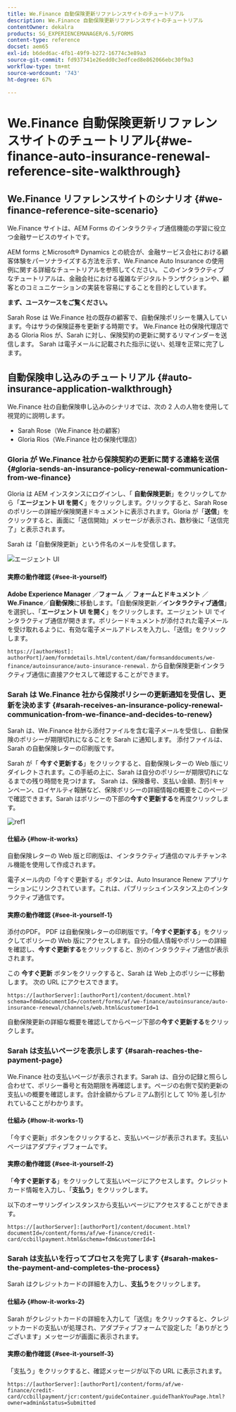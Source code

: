 ```yaml
---
title: We.Finance 自動保険更新リファレンスサイトのチュートリアル
description: We.Finance 自動保険更新リファレンスサイトのチュートリアル
contentOwner: dekalra
products: SG_EXPERIENCEMANAGER/6.5/FORMS
content-type: reference
docset: aem65
exl-id: b6ded6ac-4fb1-49f9-b272-16774c3e89a3
source-git-commit: fd937341e26edd0c3edfced8e862066ebc30f9a3
workflow-type: tm+mt
source-wordcount: '743'
ht-degree: 67%

---
```


# We.Finance 自動保険更新リファレンスサイトのチュートリアル{#we-finance-auto-insurance-renewal-reference-site-walkthrough}

## We.Finance リファレンスサイトのシナリオ  {#we-finance-reference-site-scenario}

We.Finance サイトは、AEM Forms のインタラクティブ通信機能の学習に役立つ金融サービスのサイトです。

AEM forms とMicrosoft® Dynamics との統合が、金融サービス会社における顧客体験をパーソナライズする方法を示す、We.Finance Auto Insurance の使用例に関する詳細なチュートリアルを参照してください。 このインタラクティブなチュートリアルは、金融会社における複雑なデジタルトランザクションや、顧客とのコミュニケーションの実装を容易にすることを目的としています。

**まず、ユースケースをご覧ください。**

Sarah Rose は We.Finance 社の既存の顧客で、自動保険ポリシーを購入しています。今はサラの保険証券を更新する時期です。 We.Finance 社の保険代理店である Gloria Rios が、Sarah に対し、保険契約の更新に関するリマインダーを送信します。 Sarah は電子メールに記載された指示に従い、処理を正常に完了します。

## 自動保険申し込みのチュートリアル {#auto-insurance-application-walkthrough}

We.Finance 社の自動保険申し込みのシナリオでは、次の 2 人の人物を使用して視覚的に説明します。

* Sarah Rose（We.Finance 社の顧客）
* Gloria Rios（We.Finance 社の保険代理店）

### Gloria が We.Finance 社から保険契約の更新に関する連絡を送信 {#gloria-sends-an-insurance-policy-renewal-communication-from-we-finance}

Gloria は AEM インスタンスにログインし、「 **自動保険更新**」をクリックしてから「**エージェント UI を開く**」をクリックします。クリックすると、Sarah Rose のポリシーの詳細が保険関連ドキュメントに表示されます。Gloria が「**送信**」をクリックすると、画面に「送信開始」メッセージが表示され、数秒後に「送信完了」と表示されます。

Sarah は「自動保険更新」という件名のメールを受信します。

![エージェント UI](assets/agent_ui_email_new.png)

#### 実際の動作確認 {#see-it-yourself}

**Adobe Experience Manager** ／**フォーム** ／ **フォームとドキュメント** ／**We.Finance**／**自動保険**&#x200B;に移動します。「自動保険更新／**インタラクティブ通信**」を選択し、「**エージェント UI を開く**」をクリックします。エージェント UI でインタラクティブ通信が開きます。ポリシードキュメントが添付された電子メールを受け取れるように、有効な電子メールアドレスを入力し、「送信」をクリックします。

`https://[authorHost]: authorPort]/aem/formdetails.html/content/dam/formsanddocuments/we-finance/autoinsurance/auto-insurance-renewal.` から自動保険更新インタラクティブ通信に直接アクセスして確認することができます。

### Sarah は We.Finance 社から保険ポリシーの更新通知を受信し、更新を決めます {#sarah-receives-an-insurance-policy-renewal-communication-from-we-finance-and-decides-to-renew}

Sarah は、We.Finance 社から添付ファイルを含む電子メールを受信し、自動保険のポリシーが期限切れになることを Sarah に通知します。 添付ファイルは、Sarah の自動保険レターの印刷版です。

Sarah が「 **今すぐ更新する**」をクリックすると、自動保険レターの Web 版にリダイレクトされます。この手紙の上に、Sarah は自分のポリシーが期限切れになるまでの残り時間を見つけます。 Sarah は、保険番号、支払い金額、割引キャンペーン、ロイヤルティ報酬など、保険ポリシーの詳細情報の概要をこのページで確認できます。Sarah はポリシーの下部の&#x200B;**今すぐ更新する**&#x200B;を再度クリックします。

![ref1](assets/ref1.png)

#### 仕組み {#how-it-works}

自動保険レターの Web 版と印刷版は、インタラクティブ通信のマルチチャンネル機能を使用して作成されます。

電子メール内の「今すぐ更新する」ボタンは、Auto Insurance Renew アプリケーションにリンクされています。これは、パブリッシュインスタンス上のインタラクティブ通信です。

#### 実際の動作確認 {#see-it-yourself-1}

添付のPDF。 PDF は自動保険レターの印刷版です。「**今すぐ更新する**」をクリックしてポリシーの Web 版にアクセスします。自分の個人情報やポリシーの詳細を確認し、**今すぐ更新する**&#x200B;をクリックすると、別のインタラクティブ通信が表示されます。

この **今すぐ更新** ボタンをクリックすると、Sarah は Web 上のポリシーに移動します。 次の URL にアクセスできます。

`https://[authorServer]:[authorPort]/content/document.html?schema=fdm&documentId=/content/forms/af/we-finance/autoinsurance/auto-insurance-renewal/channels/web.html&customerId=1`

自動保険更新の詳細な概要を確認してからページ下部の&#x200B;**今すぐ更新する**&#x200B;をクリックします。

### Sarah は支払いページを表示します {#sarah-reaches-the-payment-page}

We.Finance 社の支払いページが表示されます。Sarah は、自分の記録と照らし合わせて、ポリシー番号と有効期限を再確認します。ページの右側で契約更新の支払いの概要を確認します。合計金額からプレミアム割引として 10％ 差し引かれていることがわかります。

#### 仕組み {#how-it-works-1}

「今すぐ更新」ボタンをクリックすると、支払いページが表示されます。支払いページはアダプティブフォームです。

#### 実際の動作確認 {#see-it-yourself-2}

「**今すぐ更新する**」をクリックして支払いページにアクセスします。クレジットカード情報を入力し、「**支払う**」をクリックします。

以下のオーサリングインスタンスから支払いページにアクセスすることができます。

`https://[authorServer]:[authorPort]/content/document.html?documentId=/content/forms/af/we-finance/credit-card/ccbillpayment.html&schema=fdm&customerId=1`

### Sarah は支払いを行ってプロセスを完了します {#sarah-makes-the-payment-and-completes-the-process}

Sarah はクレジットカードの詳細を入力し、**支払う**&#x200B;をクリックします。

#### 仕組み {#how-it-works-2}

Sarah がクレジットカードの詳細を入力して「送信」をクリックすると、クレジットカードの支払いが処理され、アダプティブフォームで設定した「ありがとうございます」メッセージが画面に表示されます。

#### 実際の動作確認 {#see-it-yourself-3}

「支払う」をクリックすると、確認メッセージが以下の URL に表示されます。

`https://[authorServer]:[authorPort]/content/forms/af/we-finance/credit-card/ccbillpayment/jcr:content/guideContainer.guideThankYouPage.html?owner=admin&status=Submitted`
